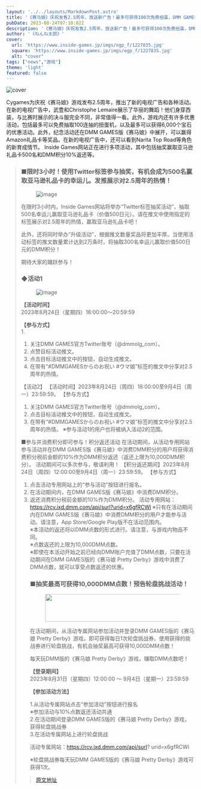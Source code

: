 ```yaml
---
layout: '../../layouts/MarkdownPost.astro'
title: '《赛马娘》庆祝发售2.5周年，放送新广告！最多可获得100次免费扭蛋，DMM GAMES版也有不容错过的活动'
pubDate: 2023-08-24T07:10:02Z
description: '《赛马娘》庆祝发售2.5周年，放送新广告！最多可获得100次免费扭蛋，DMM GAMES版也有不容错过的活动'
author: '《ねんね太郎》'
cover:
  url: 'https://www.inside-games.jp/imgs/ogp_f/1227835.jpg'
  square: 'https://www.inside-games.jp/imgs/ogp_f/1227835.jpg'
  alt: "cover"
tags: ["news","游戏"]
theme: 'light'
featured: false
---
```


![cover](https://www.inside-games.jp/imgs/ogp_f/1227835.jpg)

Cygames为庆祝《赛马娘》游戏发布2.5周年，推出了新的电视广告和各种活动。在新的电视广告中，武豊和Christophe Lemaire展示了华丽的舞蹈！他们身穿西装，与比赛时展示的决斗服完全不同，非常值得一看。此外，游戏内还有许多优惠活动，包括最多可以免费抽取100连抽的扭蛋机，以及最多可以获得6,000个宝石的优惠活动。此外，纪念活动还在DMM GAMES版《赛马娘》中展开，可以赢得Amazon礼品卡等奖品。在新的电视广告中，还可以看到Narita Top Road等角色的新育成情节。
Inside Games网站正在进行多项活动，其中包括抽奖赢取亚马逊礼品卡500名和DMM积分10%返还等。</p><blockquote><h3>■限时3小时！使用Twitter标签参与抽奖，有机会成为500名赢取亚马逊礼品卡的幸运儿。发推展示对2.5周年的热情！</h3><figure class="ctms-editor-image">![image](https://www.inside-games.jp/imgs/zoom/1227865.jpg)</figure><p>在限时3小时内，Inside Games网站将举办“Twitter标签抽奖活动”，抽取500名幸运儿赢取亚马逊礼品卡（价值500日元）。请在推文中使用指定的标签展示对2.5周年的热情，赢取亚马逊礼品卡吧！</p><p>此外，还将同时举办“升级活动”，根据推文数量奖品将更加丰厚。当使用活动标签的推文数量累计达到2万条时，将抽取300名幸运儿赢取价值500日元的DMM积分！</p><p>期待大家的踊跃参与！</p><h3>◆活动1</h3><figure class="ctms-editor-image">![image](https://www.inside-games.jp/imgs/zoom/1227866.jpg)</figure><p><b>【活动时间】</b><br>2023年8月24日（星期四）18:00:00～20:59:59</p><p><b>【参与方式】</b><br>1.
1. 关注DMM GAMES官方Twitter账号（@dmmolg_com）。
2. 点赞目标活动推文。
3. 点击目标活动推文中的按钮，自动生成推文。
4. 在带有“#DMMGAMESからのお祝い #ウマ娘”标签的推文中分享对2.5周年的热情。

【活动2】
【活动时间】2023年8月24日（周四）18:00:00至9月4日（周一）23:59:59。
【参与方式】
1. 关注DMM GAMES官方Twitter账号（@dmmolg_com）。
2. 点击目标活动推文中的按钮，自动生成推文。
3. 在带有“#DMMGAMESからのお祝い #ウマ娘”标签的推文中分享对2.5周年的热情。
※参与活动1的用户也将被纳入活动2的范围。

■参与并消费积分即可参与！积分返还活动
在活动期间，从活动专用网站参与活动并在DMM GAMES版《赛马娘》中消费DMM积分的用户将获得消费积分税前金额的10%作为DMM积分返还（返还上限为10,000DMM积分）。
活动期间可以多次参与，敬请利用！
【积分返还期间】2023年8月24日（周四）12:00:00至9月4日（周一）23:59:59。
【参与方式】
1. 点击活动专用网站上的“参与活动”按钮进行报名。
2. 在活动期间内，在DMM GAMES版《赛马娘》中消费DMM积分。
3. 返还消费积分税前金额的10%作为DMM积分。
活动专用网站：https://rcv.ixd.dmm.com/api/surl?urid=x6gfRCWl
※只有在活动期间内在DMM GAMES版《赛马娘》中消费DMM积分的用户才能参与活动。请注意，App Store/Google Play版不在活动范围内。
<br>※本活动的返还将以DMM点数的形式进行。请注意，与游戏内物品不同。<br>※点数返还的上限为10,000DMM点数。<br>※即使在本活动开始之前已经向DMM账户充值了DMM点数，只要在活动期间在DMM GAMES版的《赛马娘 Pretty Derby》游戏中消费了DMM点数，就可以享受点数返还的优惠。</p><h3>■抽奖最高可获得10,000DMM点数！预告轮盘挑战活动！</h3><figure class="ctms-editor-image"><img src="https://www.inside-games.jp/imgs/zoom/1227869.jpg" class="inline-article-image" width="640" height="74"></figure><p>在活动期间，从活动专属网站参加活动并登录DMM GAMES版的《赛马娘 Pretty Derby》游戏，即可获得每日1次轮盘挑战券。使用获得的挑战券进行轮盘挑战，有机会抽奖最高可获得10,000DMM点数！</p><p>每天玩DMM版的《赛马娘 Pretty Derby》游戏，赚取DMM点数吧！</p><p><b>【登录期间】</b><br>2023年8月31日（星期四）12:00:00 ～ 9月4日（星期一）23:59:59</p><p><b>【参加活动方法】</b></p><p>1.从活动专属网站点击“参加活动”按钮进行报名<br>※参加活动与10%点数返还活动共通<br>2.在活动期间登录DMM GAMES版的《赛马娘 Pretty Derby》游戏，获得轮盘挑战券<br>3.在活动专属网站上进行轮盘挑战</p><p>活动专属网站：<a target="_blank" rel="noopener noreferrer nofollow" href="https://rcv.ixd.dmm.com/api/surl?urid=x6gfRCWl">https://rcv.ixd.dmm.com/api/surl? urid=x6gfRCWl</a></p><p>※轮盘挑战券每天玩DMM GAMES版的《赛马娘 Pretty Derby》游戏可获得1次。

>[原文地址](https://www.inside-games.jp/article/2023/08/24/148068.html)  